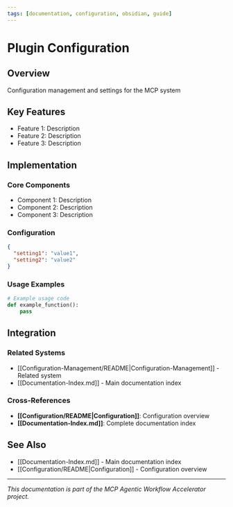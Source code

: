 ```yaml
---
tags: [documentation, configuration, obsidian, guide]
---
```

# Plugin Configuration

## Overview

Configuration management and settings for the MCP system

## Key Features

- Feature 1: Description
- Feature 2: Description  
- Feature 3: Description

## Implementation

### Core Components

- Component 1: Description
- Component 2: Description
- Component 3: Description

### Configuration

```json
{
  "setting1": "value1",
  "setting2": "value2"
}
```

### Usage Examples

```python
# Example usage code
def example_function():
    pass
```

## Integration

### Related Systems

- [[Configuration-Management/README|Configuration-Management]] - Related system
- [[Documentation-Index.md]] - Main documentation index

### Cross-References

- **[[Configuration/README|Configuration]]**: Configuration overview
- **[[Documentation-Index.md]]**: Complete documentation index

## See Also

- [[Documentation-Index.md]] - Main documentation index
- [[Configuration/README|Configuration]] - Configuration overview

---

*This documentation is part of the MCP Agentic Workflow Accelerator project.*

